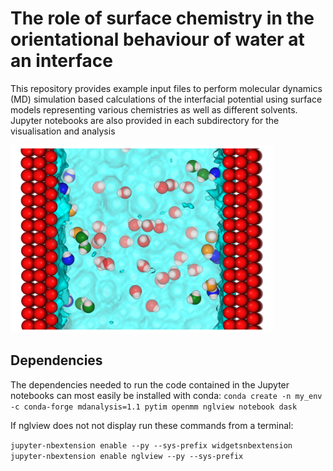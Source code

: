 # The role of surface chemistry in the orientational behaviour of water at an interface 

This repository provides example input files to perform molecular dynamics (MD) simulation based calculations of the interfacial potential using surface models representing various chemistries as well as different solvents. Jupyter notebooks are also provided in each subdirectory for the visualisation and analysis


<img src="cap.png" width="420" height="300">

## Dependencies
The dependencies needed to run the code contained in the Jupyter notebooks can most easily be installed with conda:
`conda create -n my_env -c conda-forge mdanalysis=1.1 pytim openmm nglview notebook dask`

If nglview does not not display run these commands from a terminal: 

`jupyter-nbextension enable --py --sys-prefix widgetsnbextension`
`jupyter-nbextension enable nglview --py --sys-prefix`

